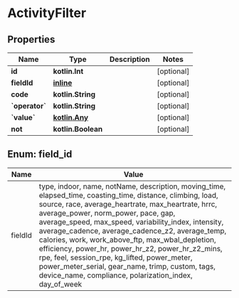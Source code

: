 
# ActivityFilter

## Properties
Name | Type | Description | Notes
------------ | ------------- | ------------- | -------------
**id** | **kotlin.Int** |  |  [optional]
**fieldId** | [**inline**](#FieldId) |  |  [optional]
**code** | **kotlin.String** |  |  [optional]
**&#x60;operator&#x60;** | **kotlin.String** |  |  [optional]
**&#x60;value&#x60;** | [**kotlin.Any**](.md) |  |  [optional]
**not** | **kotlin.Boolean** |  |  [optional]


<a id="FieldId"></a>
## Enum: field_id
Name | Value
---- | -----
fieldId | type, indoor, name, notName, description, moving_time, elapsed_time, coasting_time, distance, climbing, load, source, race, average_heartrate, max_heartrate, hrrc, average_power, norm_power, pace, gap, average_speed, max_speed, variability_index, intensity, average_cadence, average_cadence_z2, average_temp, calories, work, work_above_ftp, max_wbal_depletion, efficiency, power_hr, power_hr_z2, power_hr_z2_mins, rpe, feel, session_rpe, kg_lifted, power_meter, power_meter_serial, gear_name, trimp, custom, tags, device_name, compliance, polarization_index, day_of_week



